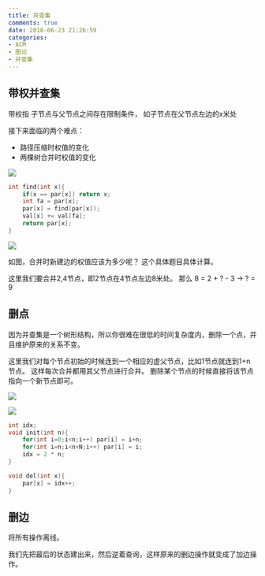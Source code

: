 ```yaml
---
title: 并查集
comments: true
date: 2018-06-23 21:26:59
categories:
- ACM
- 图论
- 并查集
---
```


## 带权并查集

带权指 子节点与父节点之间存在限制条件， 如子节点在父节点左边的x米处

接下来面临的两个难点：
- 路径压缩时权值的变化
- 两棵树合并时权值的变化

![](http://ozrmo3j0k.bkt.clouddn.com/Selection_006.png)
```cpp
int find(int x){
    if(x == par[x]) return x;
    int fa = par[x];
    par[x] = find(par[x]); 
    val[x] += val[fa];
    return par[x];
}
```

![](http://ozrmo3j0k.bkt.clouddn.com/Selection_007.png)

如图，合并时新建边的权值应该为多少呢？ 这个具体题目具体计算。

这里我们要合并2,4节点，即2节点在4节点左边8米处。 那么 8 = 2 + ? - 3  -> ? = 9

## 删点

因为并查集是一个树形结构，所以你很难在很低的时间复杂度内，删除一个点，并且维护原来的关系不变。

这里我们对每个节点初始的时候连到一个相应的虚父节点，比如1节点就连到1+n节点。 这样每次合并都用其父节点进行合并。 删除某个节点的时候直接将该节点指向一个新节点即可。

![](http://ozrmo3j0k.bkt.clouddn.com/Selection_008.png)

![](http://ozrmo3j0k.bkt.clouddn.com/Selection_009.png)

```cpp
int idx;
void init(int n){
    for(int i=0;i<n;i++) par[i] = i+n;
    for(int i=n;i<n+N;i++) par[i] = i;
    idx = 2 * n; 
}

void del(int x){
    par[x] = idx++;
}
```

## 删边 

将所有操作离线。

我们先把最后的状态建出来，然后逆着查询，这样原来的删边操作就变成了加边操作。